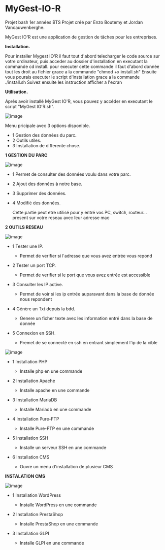# MyGest-IO-R
Projet bash 1er années BTS 
Projet créé par Enzo Boutemy et Jordan Vancauwenberghe.


MyGest IO'R est une application de gestion de tâches pour les entreprises.

**Installation.**

Pour installer Mygest IO'R il faut tout d'abord telecharger le code source sur votre ordinateur, puis acceder au dossier d'installation en executant la commande cd install. pour executer cette commande il faut d'abord donnée tout les droit au fichier grace a la commande "chmod +x install.sh"
Ensuite vous pourais executer le script d'installation grace a la commande ./install.sh 
Suivez ensuite les instruction afficher a l'ecran 

**Utilisation.**

Après avoir installé MyGest IO'R, vous pouvez y accéder en executant le script "MyGest IO'R.sh".

![image](https://user-images.githubusercontent.com/130663645/231754636-43805b3c-8bf7-4441-ba6d-7d25173c9918.png)

Menu pricipale avec 3 options disponible.

 - 1 Gestion des données du parc.
 - 2 Outils utiles.
 - 3 Installation de differente chose.


 **1 GESTION DU PARC**


![image](https://user-images.githubusercontent.com/130663645/231757964-21d0415f-066a-45ed-a5ee-3d24d9e780b8.png)

 - 1 Permet de consulter des données voulu dans votre parc.
 - 2 Ajout des données à notre base.
 - 3 Supprimer des données.
 - 4 Modifié des données.

     Cette partie peut etre utilisé pour y entré vos PC, switch, routeur... present sur votre reseau avec leur adresse mac 


 **2 OUTILS RESEAU**


![image](https://user-images.githubusercontent.com/130663645/231761500-b4b285de-e60d-407a-be14-ff000e7e963a.png)

 - 1 Tester une IP.
     - Permet de verifier si l'adresse que vous avez entrée vous repond
      
 - 2 Tester un port TCP.
     - Permet de verifier si le port que vous avez entrée est accessible 
      
 - 3 Consulter les IP active.
     - Permet de voir si les ip entrée auparavant dans la base de donnée nous repondent
      
 - 4 Génère un Txt depuis la bdd.
     - Genere un ficher texte avec les information entré dans la base de donnée 
      
 - 5 Connexion en SSH.
     - Premet de se connecté en ssh en entrant simplement l'ip de la cible 

![image](https://user-images.githubusercontent.com/130663645/231763538-1cb8756a-be49-4334-824e-8c83c4d7c8fb.png)

- 1 Installation PHP
    - Installe php en une commande
     
- 2 Installation Apache
    - Installe apache en une commande

- 3 Installation MariaDB
    - Installe Mariadb en une commande

- 4 Installation Pure-FTP
    - Installe Pure-FTP en une commande
     
- 5 Installation SSH
    - Installe un serveur SSH en une commande
     
- 6 Installation CMS
    - Ouvre un menu d'installation de plusieur CMS
     
**INSTALATION CMS**
     
![image](https://user-images.githubusercontent.com/130663645/231766401-0f4aed5a-2f2f-4811-ad24-28a09fec480e.png)

- 1 Installation WordPress
    - Installe WordPress en une commande
     
- 2 Installation PrestaShop
    - Installe PrestaShop en une commande

- 3 Installation GLPI
    - Installe GLPI en une commande
